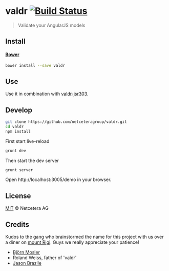 # valdr [![Build Status](https://travis-ci.org/netceteragroup/valdr.svg?branch=master)](https://travis-ci.org/netceteragroup/valdr)

> Validate your AngularJS models

## Install

#### [Bower](http://bower.io)

```bash
bower install --save valdr
```

## Use

Use it in combination with [valdr-jsr303](https://github.com/netceteragroup/valdr-bean-validation).

## Develop

```bash
git clone https://github.com/netceteragroup/valdr.git
cd valdr
npm install
```

First start live-reload
```bash
grunt dev
```

Then start the dev server
```bash
grunt server
```

Open http://localhost:3005/demo in your browser.

## License

[MIT](http://opensource.org/licenses/MIT) © Netcetera AG

## Credits

Kudos to the gang who brainstormed the name for this project with us over a diner on [mount Rigi](https://maps.google.com/maps?q=Hotel+Rigi+Kaltbad&hl=en&cid=7481422441262508040&gl=US&hq=Hotel+Rigi+Kaltbad&t=m&z=16). Guys we really appreciate your patience!
* [Björn Mosler](https://github.com/brelsom)
* Roland Weiss, father of 'valdr'
* [Jason Brazile](https://github.com/jbrazile)
